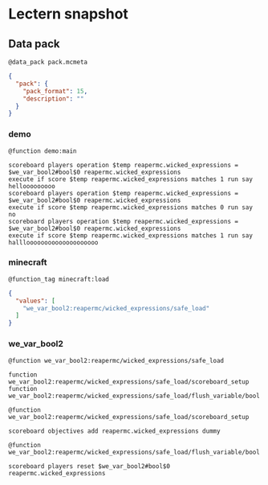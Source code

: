 # Lectern snapshot

## Data pack

`@data_pack pack.mcmeta`

```json
{
  "pack": {
    "pack_format": 15,
    "description": ""
  }
}
```

### demo

`@function demo:main`

```mcfunction
scoreboard players operation $temp reapermc.wicked_expressions = $we_var_bool2#bool$0 reapermc.wicked_expressions
execute if score $temp reapermc.wicked_expressions matches 1 run say hellooooooooo
scoreboard players operation $temp reapermc.wicked_expressions = $we_var_bool2#bool$0 reapermc.wicked_expressions
execute if score $temp reapermc.wicked_expressions matches 0 run say no
scoreboard players operation $temp reapermc.wicked_expressions = $we_var_bool2#bool$0 reapermc.wicked_expressions
execute if score $temp reapermc.wicked_expressions matches 1 run say hallloooooooooooooooooooo
```

### minecraft

`@function_tag minecraft:load`

```json
{
  "values": [
    "we_var_bool2:reapermc/wicked_expressions/safe_load"
  ]
}
```

### we_var_bool2

`@function we_var_bool2:reapermc/wicked_expressions/safe_load`

```mcfunction
function we_var_bool2:reapermc/wicked_expressions/safe_load/scoreboard_setup
function we_var_bool2:reapermc/wicked_expressions/safe_load/flush_variable/bool
```

`@function we_var_bool2:reapermc/wicked_expressions/safe_load/scoreboard_setup`

```mcfunction
scoreboard objectives add reapermc.wicked_expressions dummy
```

`@function we_var_bool2:reapermc/wicked_expressions/safe_load/flush_variable/bool`

```mcfunction
scoreboard players reset $we_var_bool2#bool$0 reapermc.wicked_expressions
```
